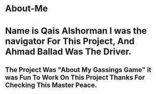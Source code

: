 # About-Me

# Name is Qais Alshorman I was the navigator For This Project, And Ahmad Ballad Was The Driver.

## The Project Was "About My Gassings Game" it was Fun To Work On This Project Thanks For Checking This Master Peace.
